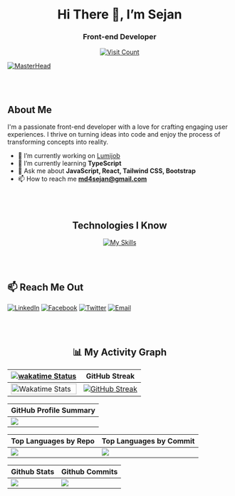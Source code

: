 <h1 align="center">Hi There 👋, I’m Sejan</h1>
<h3 align="center">Front-end Developer</h3>
<p align="center">
  <a href="https://visitcount.itsvg.in">
    <img src="https://visitcount.itsvg.in/api?id=mdsejan&icon=0&color=3" alt="Visit Count" />
  </a>
</p>

[![MasterHead](https://i.ibb.co/607xCY3/sejan-cover.jpg)](https://mdsejan.netlify.app/)

<br/><br/>

## About Me 

I'm a passionate front-end developer with a love for crafting engaging user experiences. I thrive on turning ideas into code and enjoy the process of transforming concepts into reality.

- 🔭 I’m currently working on [Lumijob](https://github.com/msasif2000/LumiJob-Client)
- 🌱 I’m currently learning **TypeScript**
- 💬 Ask me about **JavaScript, React, Tailwind CSS, Bootstrap**
- 📫 How to reach me **md4sejan@gmail.com**

<br/><br/>

<div align="center">

## Technologies I Know

[![My Skills](https://skillicons.dev/icons?i=html,css,js,react,express,mongodb,tailwind,vite,firebase,figma,bootstrap,github,vscode)](https://skillicons.dev)

</div>

<br/><br/>

## 📫 Reach Me Out

[![LinkedIn](https://img.shields.io/badge/LinkedIn-Connect-blue?style=for-the-badge&logo=linkedin)](https://linkedin.com/in/sejan-kp)
[![Facebook](https://img.shields.io/badge/Facebook-Follow-blue?style=for-the-badge&logo=facebook)](https://facebook.com/sejan.kp)
[![Twitter](https://img.shields.io/badge/Twitter-Follow-blue?style=for-the-badge&logo=twitter)](https://twitter.com/mdsejan_kp)
[![Email](https://img.shields.io/badge/Email-Contact-blue?style=for-the-badge&logo=email)](mailto:md4sejan@gmail.com)

<br/><br/>
<div align="center">

## 📊 My Activity Graph   

| [![wakatime Status](https://wakatime.com/badge/user/018d7fcb-3695-4ee1-b576-44334bfa739a.svg)](https://wakatime.com/@018d7fcb-3695-4ee1-b576-44334bfa739a) | GitHub Streak |
| --- | --- |
| <img width="100%" src="https://github-readme-stats.vercel.app/api/wakatime?username=mdsejan&layout=compact&theme=merko&count_private=true" alt="Wakatime Stats"> | [![GitHub Streak](https://github-readme-streak-stats.herokuapp.com?user=mdsejan&theme=merko&mode=weekly)](https://git.io/streak-stats) |

| GitHub Profile Summary |
| --- |
| ![](http://github-profile-summary-cards.vercel.app/api/cards/profile-details?username=mdsejan&theme=merko) |

| Top Languages by Repo | Top Languages by Commit |
| --- | --- |
| ![](http://github-profile-summary-cards.vercel.app/api/cards/repos-per-language?username=mdsejan&theme=merko) | ![](http://github-profile-summary-cards.vercel.app/api/cards/most-commit-language?username=mdsejan&theme=merko) |

| Github Stats | Github Commits |
| --- | --- |
| ![](http://github-profile-summary-cards.vercel.app/api/cards/stats?username=mdsejan&theme=merko) | ![](http://github-profile-summary-cards.vercel.app/api/cards/productive-time?username=mdsejan&theme=merko&utcOffset=8) |



</div>


